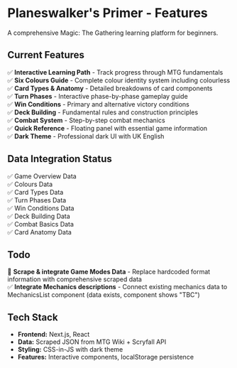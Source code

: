 # Planeswalker's Primer - Features

A comprehensive Magic: The Gathering learning platform for beginners.

## Current Features

✅ **Interactive Learning Path** - Track progress through MTG fundamentals  
✅ **Six Colours Guide** - Complete colour identity system including colourless  
✅ **Card Types & Anatomy** - Detailed breakdowns of card components  
✅ **Turn Phases** - Interactive phase-by-phase gameplay guide  
✅ **Win Conditions** - Primary and alternative victory conditions  
✅ **Deck Building** - Fundamental rules and construction principles  
✅ **Combat System** - Step-by-step combat mechanics  
✅ **Quick Reference** - Floating panel with essential game information  
✅ **Dark Theme** - Professional dark UI with UK English  

## Data Integration Status

✅ Game Overview Data  
✅ Colours Data  
✅ Card Types Data  
✅ Turn Phases Data  
✅ Win Conditions Data  
✅ Deck Building Data  
✅ Combat Basics Data  
✅ Card Anatomy Data  

## Todo

🔲 **Scrape & integrate Game Modes Data** - Replace hardcoded format information with comprehensive scraped data  
✅ **Integrate Mechanics descriptions** - Connect existing mechanics data to MechanicsList component (data exists, component shows "TBC")

## Tech Stack

- **Frontend:** Next.js, React
- **Data:** Scraped JSON from MTG Wiki + Scryfall API
- **Styling:** CSS-in-JS with dark theme
- **Features:** Interactive components, localStorage persistence